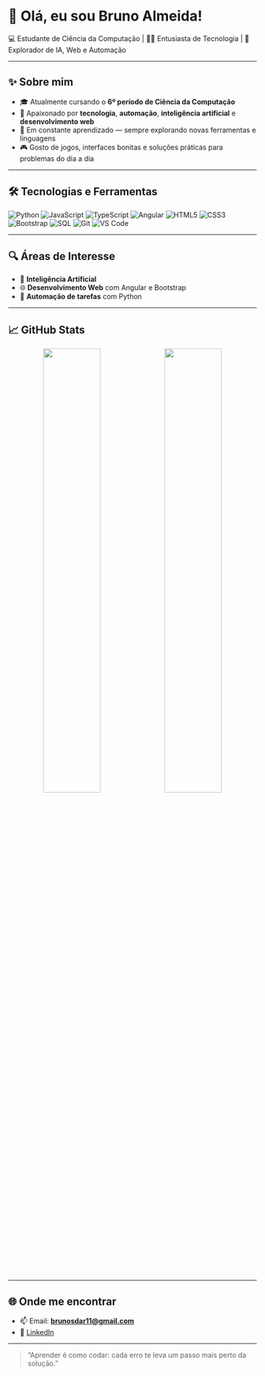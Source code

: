 # 👋 Olá, eu sou Bruno Almeida!

💻 Estudante de Ciência da Computação | 👨‍🏫 Entusiasta de Tecnologia | 🚀 Explorador de IA, Web e Automação

---

## ✨ Sobre mim

- 🎓 Atualmente cursando o **6º período de Ciência da Computação**
- 🧠 Apaixonado por **tecnologia**, **automação**, **inteligência artificial** e **desenvolvimento web**
- 🔧 Em constante aprendizado — sempre explorando novas ferramentas e linguagens
- 🎮 Gosto de jogos, interfaces bonitas e soluções práticas para problemas do dia a dia

---

## 🛠️ Tecnologias e Ferramentas

![Python](https://img.shields.io/badge/Python-3776AB?style=flat&logo=python&logoColor=white)
![JavaScript](https://img.shields.io/badge/JavaScript-F7DF1E?style=flat&logo=javascript&logoColor=black)
![TypeScript](https://img.shields.io/badge/TypeScript-3178C6?style=flat&logo=typescript&logoColor=white)
![Angular](https://img.shields.io/badge/Angular-DD0031?style=flat&logo=angular&logoColor=white)
![HTML5](https://img.shields.io/badge/HTML5-E34F26?style=flat&logo=html5&logoColor=white)
![CSS3](https://img.shields.io/badge/CSS3-1572B6?style=flat&logo=css3&logoColor=white)
![Bootstrap](https://img.shields.io/badge/Bootstrap-7952B3?style=flat&logo=bootstrap&logoColor=white)
![SQL](https://img.shields.io/badge/SQL-4479A1?style=flat&logo=postgresql&logoColor=white)
![Git](https://img.shields.io/badge/Git-F05032?style=flat&logo=git&logoColor=white)
![VS Code](https://img.shields.io/badge/VS%20Code-007ACC?style=flat&logo=visual-studio-code&logoColor=white)

---

## 🔍 Áreas de Interesse

- 🤖 **Inteligência Artificial** 
- 🌐 **Desenvolvimento Web** com Angular e Bootstrap
- 🧩 **Automação de tarefas** com Python

---

## 📈 GitHub Stats

<p align="center">
  <img width="48%" src="https://github-readme-stats.vercel.app/api?username=MysticSdar&show_icons=true&theme=tokyonight" />
  <img width="48%" src="https://github-readme-streak-stats.herokuapp.com/?user=MysticSdar&theme=tokyonight" />
</p>

---

## 🌐 Onde me encontrar

- 📫 Email: **brunosdar11@gmail.com**  
- 💼 [LinkedIn](https://www.linkedin.com/in/bruno-sdar)  

---

> “Aprender é como codar: cada erro te leva um passo mais perto da solução.”
